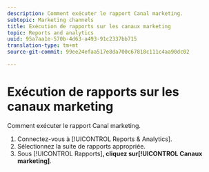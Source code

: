 ```yaml
---
description: Comment exécuter le rapport Canal marketing.
subtopic: Marketing channels
title: Exécution de rapports sur les canaux marketing
topic: Reports and analytics
uuid: 95a7aa1e-570b-4d63-a493-91c2337bb715
translation-type: tm+mt
source-git-commit: 99ee24efaa517e8da700c67818c111c4aa90dc02

---
```



# Exécution de rapports sur les canaux marketing

Comment exécuter le rapport Canal marketing.

1. Connectez-vous à [!UICONTROL Reports &amp; Analytics].
1. Sélectionnez la suite de rapports appropriée.
1. Sous [!UICONTROL Rapports]**, cliquez sur[!UICONTROL Canaux marketing]**.
